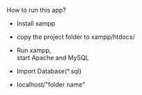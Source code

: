 
How to run this app?

- Install xampp

- copy the project folder to xampp/htdocs/

- Run xampp,  
  start Apache and MySQL

- Import Database(*.sql)

- localhost/"folder name"
